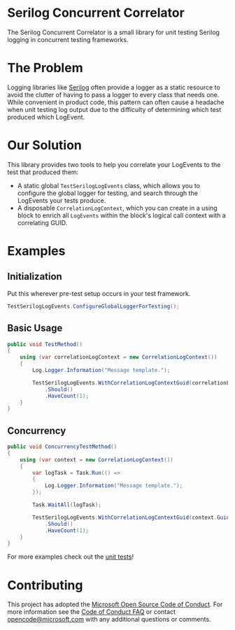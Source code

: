 # Serilog Concurrent Correlator

The Serilog Concurrent Correlator is a small library for unit testing Serilog logging in concurrent testing frameworks.

# The Problem

Logging libraries like [Serilog](https://github.com/serilog/serilog) often provide a logger as a static resource to avoid the clutter of having to pass a logger to every class that needs one. While convenient in product code, this pattern can often cause a headache when unit testing log output due to the difficulty of determining which test produced which LogEvent.

# Our Solution

This library provides two tools to help you correlate your LogEvents to the test that produced them:
* A static global ```TestSerilogLogEvents``` class, which allows you to configure the global logger for testing, and search through the LogEvents your tests produce.
* A disposable ```CorrelationLogContext```, which you can create in a using block to enrich all ```LogEvents``` within the block's logical call context with a correlating GUID.

# Examples

## Initialization
Put this wherever pre-test setup occurs in your test framework.

```csharp
TestSerilogLogEvents.ConfigureGlobalLoggerForTesting();
```

## Basic Usage

```csharp
public void TestMethod()
{
    using (var correlationLogContext = new CorrelationLogContext())
    {
        Log.Logger.Information("Message template.");

        TestSerilogLogEvents.WithCorrelationLogContextGuid(correlationLogContext.Guid)
            .Should()
            .HaveCount(1);
    }
}
```

## Concurrency

```csharp
public void ConcurrencyTestMethod()
{
    using (var context = new CorrelationLogContext())
    {
        var logTask = Task.Run(() =>
        {
            Log.Logger.Information("Message template.");
        });

        Task.WaitAll(logTask);

        TestSerilogLogEvents.WithCorrelationLogContextGuid(context.Guid)
            .Should()
            .HaveCount(1);
    }
}
```
For more examples check out the [unit tests](https://github.com/Microsoft/serilog-utilities-concurrent-correlator/tree/master/serilog-utilities-concurrent-correlator-tests)!

# Contributing

This project has adopted the [Microsoft Open Source Code of Conduct](https://opensource.microsoft.com/codeofconduct/). For more information see the [Code of Conduct FAQ](https://opensource.microsoft.com/codeofconduct/faq/) or contact [opencode@microsoft.com](mailto:opencode@microsoft.com) with any additional questions or comments.
